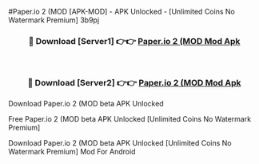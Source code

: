 #Paper.io 2 (MOD [APK-MOD] - APK Unlocked - [Unlimited Coins No Watermark Premium] 3b9pj



<div align="center">

<h3>🔴 Download [Server1] 👉👉 <a href="https://momento.my/?title=Paper.io_2_(MOD">Paper.io 2 (MOD Mod Apk</a></h3><br>

<h3>🔴 Download [Server2] 👉👉 <a href="https://momento.my/?title=Paper.io_2_(MOD">Paper.io 2 (MOD Mod Apk</a></h3>
</div>



Download Paper.io 2 (MOD beta APK Unlocked

Free Paper.io 2 (MOD beta APK Unlocked [Unlimited Coins No Watermark Premium]

Download Paper.io 2 (MOD beta APK Unlocked [Unlimited Coins No Watermark Premium] Mod For Android
